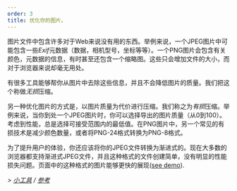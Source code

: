 ```yaml
---
order: 3
title: 优化你的图片。
---
```


图片文件中包含许多对于Web来说没有用的东西。举例来说，一个JPEG图片中可能包含一些*Exif*元数据（数据，相机型号，坐标等等）。一个PNG图片会包含有关颜色，元数据的信息，有时甚至还包含一个缩略图。这些只会增加文件的大小，而对于浏览器来说却毫无用处。

有很多工具能够帮你从图片中去除这些信息，并且不会降低图片的质量。我们把这个称做*无损*压缩。

另一种优化图片的方式是，以图片质量为代价进行压缩。我们称之为*有损*压缩。举例来说，当你到处一个JPEG图片时，你可以选择导出的图片质量（从0到100）。考虑到性能，总是选择可接受范围内的最低值。在PNG图片中，另一个常见的有损技术是减少颜色数量，或者将PNG-24格式转换为PNG-8格式。

为了提升用户的体验，你还应该将你的JPEG文件转换为渐进式的。现在大多数的浏览器都支持渐进式JPEG文件，并且这种格式的文件创建简单，没有明显的性能损失问题。页面中的这种格式的图片能够更快的展现([see demo](http://www.patrickmeenan.com/progressive/view.php?img=http://farm2.staticflickr.com/1434/1002257937_021cb46a33_o.jpg)).

*> [小工具](https://github.com/zenorocha/browser-diet/wiki/Tools#wiki-optimize-your-images) / [参考](https://github.com/zenorocha/browser-diet/wiki/References#optimize-your-images)*
